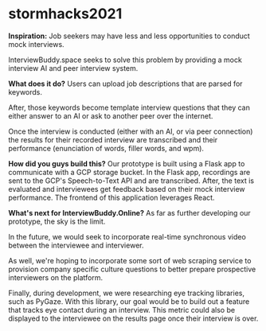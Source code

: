 # stormhacks2021

**Inspiration:**
Job seekers may have less and less opportunities to conduct mock interviews.

InterviewBuddy.space seeks to solve this problem by providing a mock interview AI and peer interview system.

**What does it do?**
Users can upload job descriptions that are parsed for keywords.

After, those keywords become template interview questions that they can either answer to an AI or ask to another peer over the internet.

Once the interview is conducted (either with an AI, or via peer connection) the results for their recorded interview are transcribed and their performance (enunciation of words, filler words, and wpm).

**How did you guys build this?**
Our prototype is built using a Flask app to communicate with a GCP storage bucket.
In the Flask app, recordings are sent to the GCP's Speech-to-Text API and are transcribed.
After, the text is evaluated and interviewees get feedback based on their mock interview performance.
The frontend of this application leverages React.

**What's next for InterviewBuddy.Online?**
As far as further developing our prototype, the sky is the limit.

In the future, we would seek to incorporate real-time synchronous video between the interviewee and interviewer.

As well, we're hoping to incorporate some sort of web scraping service to provision company specific culture questions to better prepare prospective interviewers on the platform.

Finally, during development, we were researching eye tracking libraries, such as PyGaze. With this library, our goal would be to build out a feature that tracks eye contact during an interview. This metric could also be displayed to the interviewee on the results page once their interview is over.
